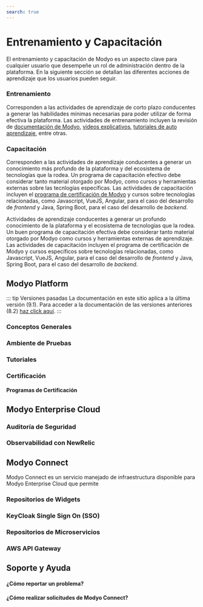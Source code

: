 ```yaml
---
search: true
---
```


# Entrenamiento y Capacitación

El entrenamiento y capacitación de Modyo es un aspecto clave para cualquier usuario que desempeñe un rol de administración dentro de la plataforma. En la siguiente sección se detallan las diferentes acciones de aprendizaje que los usuarios pueden seguir.

### Entrenamiento
Corresponden a las actividades de aprendizaje de corto plazo conducentes a generar las habilidades mínimas necesarias para poder utilizar de forma efectiva la plataforma. Las actividades de entrenamiento incluyen la revisión de [documentación de Modyo](/es/platform), [videos explicativos](https://www.youtube.com/channel/UCfss-k1zmkszMoNKzYRoGew), [tutoriales de auto aprendizaje](/es/platform/tutorials), entre otras.

### Capacitación
Corresponden a las actividades de aprendizaje conducentes a generar un conocimiento más profundo de la plataforma y del ecosistema de tecnologías que la rodea. Un programa de capacitación efectivo debe considerar tanto material otorgado por Modyo, como cursos y herramientas externas sobre las tecnlogías específicas. Las actividades de capacitación incluyen el [programa de certificación de Modyo](https://training.modyo.com/catalog) y cursos sobre tecnologías relacionadas, como Javascript, VueJS, Angular, para el caso del desarrollo de _frontend_ y Java, Spring Boot, para el caso del desarrollo de _backend_.

Actividades de aprendizaje conducentes a generar un profundo conocimiento de la plataforma y el ecosistema de tecnologías que la rodea. Un buen programa de capacitación efectiva debe considerar tanto material otorgado por Modyo como cursos y herramientas externas de aprendizaje. Las actividades de capacitación incluyen el programa de certificación de Modyo y cursos específicos sobre tecnologías relacionadas, como Javascript, VueJS, Angular, para el caso del desarrollo de _frontend_ y Java, Spring Boot, para el caso del desarrollo de _backend_.

## Modyo Platform

::: tip Versiones pasadas
La documentación en este sitio aplica a la última versión (9.1). Para acceder a la documentación de las versiones anteriores (8.2) [haz click aquí](/assets/pdf/Modyo82Docs.pdf).
:::



### Conceptos Generales

### Ambiente de Pruebas

### Tutoriales

### Certificación

#### Programas de Certificación

## Modyo Enterprise Cloud

### Auditoría de Seguridad

### Observabilidad con NewRelic

## Modyo Connect

Modyo Connect es un servicio manejado de infraestructura disponible para Modyo Enterprise Cloud que permite

### Repositorios de Widgets

### KeyCloak Single Sign On (SSO)

### Repositorios de Microservicios

### AWS API Gateway

## Soporte y Ayuda

#### ¿Cómo reportar un problema?

#### ¿Cómo realizar solicitudes de Modyo Connect?
